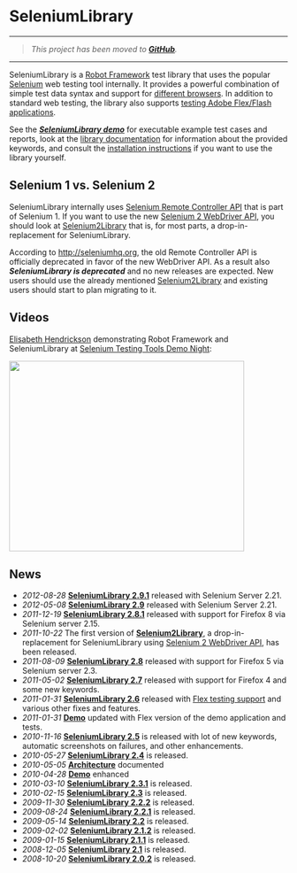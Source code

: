 # SeleniumLibrary #


---


> _This project has been moved to **[GitHub](https://github.com/robotframework/SeleniumLibrary/)**._


---


SeleniumLibrary is a [Robot Framework](http://robotframework.org) test library that uses the popular [Selenium](http://seleniumhq.org) web testing tool internally. It provides a powerful combination of simple test data syntax and support for [different browsers](http://seleniumhq.org/about/platforms.html#browsers). In addition to standard web testing, the library also supports [testing Adobe Flex/Flash applications](FlexTesting.md).

See the _**[SeleniumLibrary demo](Demo.md)**_ for executable example test cases and reports,
look at the [library documentation](LibraryDocumentation.md) for information about the provided keywords, and consult the [installation instructions](InstallationInstructions.md) if you want to use the library yourself.

## Selenium 1 vs. Selenium 2 ##

SeleniumLibrary internally uses [Selenium Remote Controller API](http://seleniumhq.org/projects/remote-control/) that is part of Selenium 1. If you want to use the new [Selenium 2 WebDriver API](http://seleniumhq.org/projects/webdriver/), you should look at [Selenium2Library](https://github.com/rtomac/robotframework-selenium2library) that is, for most parts, a drop-in-replacement for SeleniumLibrary.

According to http://seleniumhq.org, the old Remote Controller API is officially deprecated in favor of the new WebDriver API. As a result also _**SeleniumLibrary is deprecated**_ and no new releases are expected. New users should use the already mentioned [Selenium2Library](https://github.com/rtomac/robotframework-selenium2library) and existing users should start to plan migrating to it.

## Videos ##

[Elisabeth Hendrickson](http://testobsessed.com/) demonstrating Robot Framework and SeleniumLibrary at [Selenium Testing Tools Demo Night](http://saucelabs.com/blog/index.php/2010/04/highlights-from-our-april-20th-selenium-testing-tools-demo-night/):

<a href='http://www.youtube.com/watch?feature=player_embedded&v=qf2i-xQ3LoY' target='_blank'><img src='http://img.youtube.com/vi/qf2i-xQ3LoY/0.jpg' width='425' height=344 /></a>

## News ##

  * _2012-08-28_ **[SeleniumLibrary 2.9.1](ReleaseNotes29.md)** released with Selenium Server 2.21.
  * _2012-05-08_ **[SeleniumLibrary 2.9](ReleaseNotes29.md)** released with Selenium Server 2.21.
  * _2011-12-19_ **[SeleniumLibrary 2.8.1](ReleaseNotes28#SeleniumLibrary_2.8.1.md)** released with support for Firefox 8 via Selenium server 2.15.
  * _2011-10-22_ The first version of **[Selenium2Library](https://github.com/rtomac/robotframework-selenium2library)**, a drop-in-replacement for SeleniumLibrary using [Selenium 2 WebDriver API](http://seleniumhq.org/projects/webdriver/), has been released.
  * _2011-08-09_ **[SeleniumLibrary 2.8](ReleaseNotes28.md)** released with support for Firefox 5 via Selenium server 2.3.
  * _2011-05-02_ **[SeleniumLibrary 2.7](ReleaseNotes27.md)** released with support for Firefox 4 and some new keywords.
  * _2011-01-31_ **[SeleniumLibrary 2.6](ReleaseNotes26.md)** released with [Flex testing support](FlexTesting.md) and various other fixes and features.
  * _2011-01-31_ **[Demo](Demo.md)** updated with Flex version of the demo application and tests.
  * _2010-11-16_ **[SeleniumLibrary 2.5](ReleaseNotes25.md)** is released with lot of new keywords, automatic screenshots on failures, and other enhancements.
  * _2010-05-27_ **[SeleniumLibrary 2.4](ReleaseNotes24.md)** is released.
  * _2010-05-05_ **[Architecture](Architecture.md)** documented
  * _2010-04-28_ **[Demo](Demo.md)** enhanced
  * _2010-03-10_ **[SeleniumLibrary 2.3.1](ReleaseNotes23.md)** is released.
  * _2010-02-15_ **[SeleniumLibrary 2.3](ReleaseNotes23.md)** is released.
  * _2009-11-30_ **[SeleniumLibrary 2.2.2](ReleaseNotes22.md)** is released.
  * _2009-08-24_ **[SeleniumLibrary 2.2.1](ReleaseNotes22.md)** is released.
  * _2009-05-14_ **[SeleniumLibrary 2.2](ReleaseNotes22.md)** is released.
  * _2009-02-02_ **[SeleniumLibrary 2.1.2](ReleaseNotes21.md)** is released.
  * _2009-01-15_ **[SeleniumLibrary 2.1.1](ReleaseNotes21.md)** is released.
  * _2008-12-05_ **[SeleniumLibrary 2.1](ReleaseNotes21.md)** is released.
  * _2008-10-20_ **[SeleniumLibrary 2.0.2](ReleaseNotes20.md)** is released.
